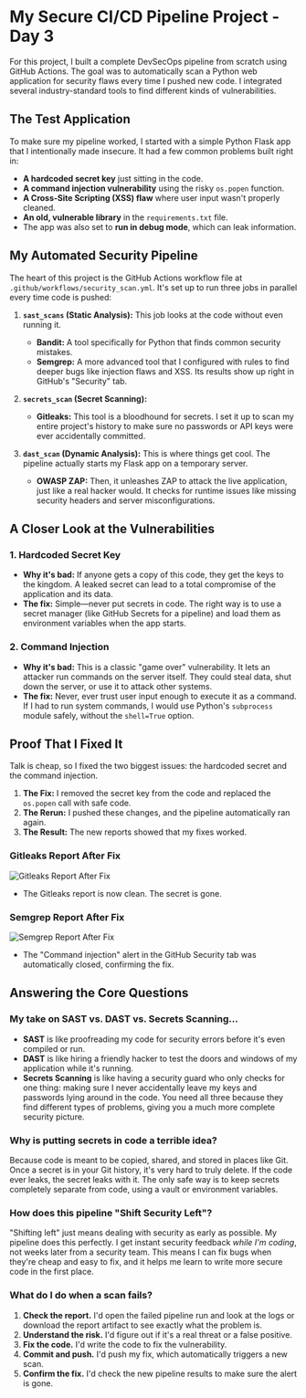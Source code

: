 # My Secure CI/CD Pipeline Project - Day 3 

For this project, I built a complete DevSecOps pipeline from scratch using GitHub Actions. The goal was to automatically scan a Python web application for security flaws every time I pushed new code. I integrated several industry-standard tools to find different kinds of vulnerabilities.

## The Test Application

To make sure my pipeline worked, I started with a simple Python Flask app that I intentionally made insecure. It had a few common problems built right in:

*   **A hardcoded secret key** just sitting in the code.
*   **A command injection vulnerability** using the risky `os.popen` function.
*   **A Cross-Site Scripting (XSS) flaw** where user input wasn't properly cleaned.
*   **An old, vulnerable library** in the `requirements.txt` file.
*   The app was also set to **run in debug mode**, which can leak information.

## My Automated Security Pipeline

The heart of this project is the GitHub Actions workflow file at `.github/workflows/security_scan.yml`. It's set up to run three jobs in parallel every time code is pushed:

1.  **`sast_scans` (Static Analysis):** This job looks at the code without even running it.
    *   **Bandit:** A tool specifically for Python that finds common security mistakes.
    *   **Semgrep:** A more advanced tool that I configured with rules to find deeper bugs like injection flaws and XSS. Its results show up right in GitHub's "Security" tab.

2.  **`secrets_scan` (Secret Scanning):**
    *   **Gitleaks:** This tool is a bloodhound for secrets. I set it up to scan my entire project's history to make sure no passwords or API keys were ever accidentally committed.

3.  **`dast_scan` (Dynamic Analysis):** This is where things get cool. The pipeline actually starts my Flask app on a temporary server.
    *   **OWASP ZAP:** Then, it unleashes ZAP to attack the live application, just like a real hacker would. It checks for runtime issues like missing security headers and server misconfigurations.

## A Closer Look at the Vulnerabilities

### 1. Hardcoded Secret Key
*   **Why it's bad:** If anyone gets a copy of this code, they get the keys to the kingdom. A leaked secret can lead to a total compromise of the application and its data.
*   **The fix:** Simple—never put secrets in code. The right way is to use a secret manager (like GitHub Secrets for a pipeline) and load them as environment variables when the app starts.

### 2. Command Injection
*   **Why it's bad:** This is a classic "game over" vulnerability. It lets an attacker run commands on the server itself. They could steal data, shut down the server, or use it to attack other systems.
*   **The fix:** Never, ever trust user input enough to execute it as a command. If I had to run system commands, I would use Python's `subprocess` module safely, without the `shell=True` option.

## Proof That I Fixed It

Talk is cheap, so I fixed the two biggest issues: the hardcoded secret and the command injection.

1.  **The Fix:** I removed the secret key from the code and replaced the `os.popen` call with safe code.
2.  **The Rerun:** I pushed these changes, and the pipeline automatically ran again.
3.  **The Result:** The new reports showed that my fixes worked.

### Gitleaks Report After Fix
![Gitleaks Report After Fix](./screenshots/gitleaks-after-fix.png)
*   The Gitleaks report is now clean. The secret is gone.

### Semgrep Report After Fix
![Semgrep Report After Fix](./screenshots/semgrep-after-fix.png)
*   The "Command injection" alert in the GitHub Security tab was automatically closed, confirming the fix.

## Answering the Core Questions

### My take on SAST vs. DAST vs. Secrets Scanning...

*   **SAST** is like proofreading my code for security errors before it's even compiled or run.
*   **DAST** is like hiring a friendly hacker to test the doors and windows of my application while it's running.
*   **Secrets Scanning** is like having a security guard who only checks for one thing: making sure I never accidentally leave my keys and passwords lying around in the code.
You need all three because they find different types of problems, giving you a much more complete security picture.

### Why is putting secrets in code a terrible idea?

Because code is meant to be copied, shared, and stored in places like Git. Once a secret is in your Git history, it's very hard to truly delete. If the code ever leaks, the secret leaks with it. The only safe way is to keep secrets completely separate from code, using a vault or environment variables.

### How does this pipeline "Shift Security Left"?

"Shifting left" just means dealing with security as early as possible. My pipeline does this perfectly. I get instant security feedback *while I'm coding*, not weeks later from a security team. This means I can fix bugs when they're cheap and easy to fix, and it helps me learn to write more secure code in the first place.

### What do I do when a scan fails?

1.  **Check the report.** I'd open the failed pipeline run and look at the logs or download the report artifact to see exactly what the problem is.
2.  **Understand the risk.** I'd figure out if it's a real threat or a false positive.
3.  **Fix the code.** I'd write the code to fix the vulnerability.
4.  **Commit and push.** I'd push my fix, which automatically triggers a new scan.
5.  **Confirm the fix.** I'd check the new pipeline results to make sure the alert is gone.
